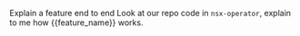 Explain a feature end to end
Look at our repo code in `nsx-operator`, explain to me how {{feature_name}} works.